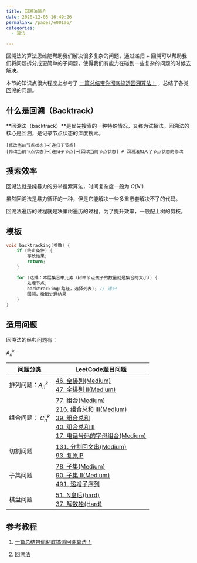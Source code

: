 ```yaml
---
title: 回溯法简介
date: 2020-12-05 16:49:26
permalink: /pages/e001a6/
categories: 
  - 算法

---
```


回溯法的算法思维能帮助我们解决很多复杂的问题，通过递归 + 回溯可以帮助我们将问题拆分成更简单的子问题，使得我们有能力在碰到一些复杂的问题的时候去解决。

本节的知识点很大程度上参考了 [一篇总结带你彻底搞透回溯算法！](https://mp.weixin.qq.com/s/XlV41qpWYeO0PEjMLHJ0Gw) ，总结了各类回溯的问题。

<!--more-->

## 什么是回溯（Backtrack）

**回溯法（backtrack）**是优先搜索的一种特殊情况，又称为试探法。回溯法的核心是回溯，是记录节点状态的深度搜索。

```
[修改当前节点状态]→[递归子节点]
[修改当前节点状态]→[递归子节点]→[回改当前节点状态] # 回溯法加入了节点状态的修改
```

## 搜索效率

回溯法就是纯暴力的穷举搜索算法，时间复杂度一般为 $O(N!)$ 

虽然回溯法是暴力循环的一种，但是它能解决一些多重嵌套解决不了的代码。

回溯法遍历的过程就是决策树遍历的过程，为了提升效率，一般配上树的剪枝。

## 模板

```cpp
void backtracking(参数) {
    if (终止条件) {
        存放结果;
        return;
    }

    for (选择：本层集合中元素（树中节点孩子的数量就是集合的大小）) {
        处理节点;
        backtracking(路径，选择列表); // 递归
        回溯，撤销处理结果
    }
}
```

## 适用问题

回溯法的经典问题有：

$A_n^k$

| 问题分类           | LeetCode题目问题                                             |
| ------------------ | ------------------------------------------------------------ |
| 排列问题：$A_n^k$  | [46. 全排列(Medium)](/pages/5abfa6/) <br />[47. 全排列 II(Medium)](/pages/e3e50f/) |
| 组合问题： $C_n^k$ | [77. 组合(Medium)](/pages/d99a0a/)<br />[216. 组合总和 III(Medium)](/pages/46ccdc/)<br />[39. 组合总和](/pages/e617a4/)<br />[40. 组合总和 II](/pages/ebb06d/)<br />[17. 电话号码的字母组合(Medium)](/pages/6fc9ff/) |
| 切割问题           | [131. 分割回文串(Medium)](/pages/882f12/)<br />[93. 复原IP](/pages/2b7435/) |
| 子集问题           | [78. 子集(Medium)](/pages/d86336/)<br />[90. 子集 II(Medium)](/pages/a7c436/)<br />[491. 递增子序列](/pages/ec9c0c/) |
| 棋盘问题           | [51. N皇后(hard)](/pages/cad0b4/)<br />[37. 解数独(Hard)](/pages/a1420e/) |

## 参考教程

1. [一篇总结带你彻底搞透回溯算法！](https://mp.weixin.qq.com/s/XlV41qpWYeO0PEjMLHJ0Gw)

2. [回溯法](https://greyireland.gitbook.io/algorithm-pattern/suan-fa-si-wei/backtrack)

